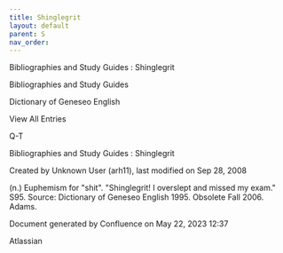 ```yaml
---
title: Shinglegrit
layout: default
parent: S
nav_order:
---
```


Bibliographies and Study Guides : Shinglegrit

Bibliographies and Study Guides

Dictionary of Geneseo English

View All Entries

Q-T

Bibliographies and Study Guides : Shinglegrit

Created by  Unknown User (arh11), last modified on Sep 28, 2008

(n.) Euphemism for &quot;shit&quot;. &quot;Shinglegrit! I overslept and missed my exam.&quot; S95. Source: Dictionary of Geneseo English 1995. Obsolete Fall 2006. Adams.

Document generated by Confluence on May 22, 2023 12:37

Atlassian
